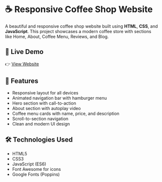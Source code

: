 # ☕ Responsive Coffee Shop Website

A beautiful and responsive coffee shop website built using **HTML**, **CSS**, and **JavaScript**. This project showcases a modern coffee store with sections like Home, About, Coffee Menu, Reviews, and Blog.

## 🚀 Live Demo
👉 [View Website](https://sindhukavitha.github.io/Devops_Project)

## 📂 Features
- Responsive layout for all devices
- Animated navigation bar with hamburger menu
- Hero section with call-to-action
- About section with autoplay video
- Coffee menu cards with name, price, and description
- Scroll-to-section navigation
- Clean and modern UI design

## 🛠️ Technologies Used
- HTML5
- CSS3
- JavaScript (ES6)
- Font Awesome for icons
- Google Fonts (Poppins)


